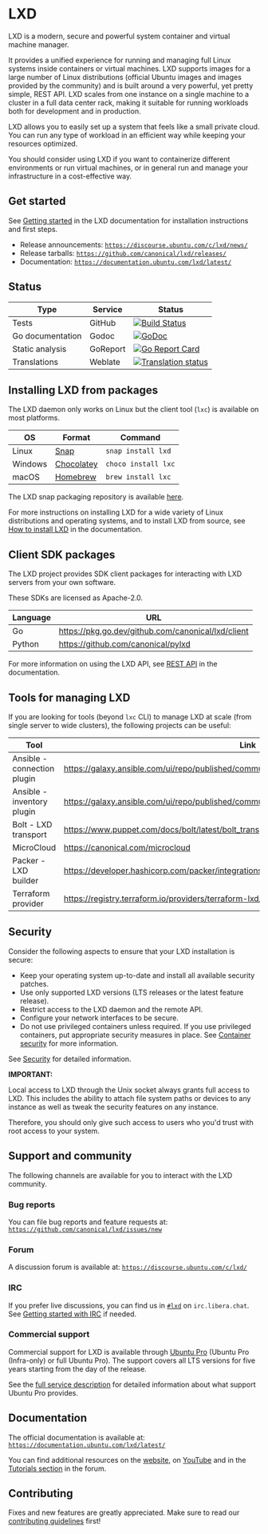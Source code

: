 # LXD

LXD is a modern, secure and powerful system container and virtual machine manager.

<!-- Include start LXD intro -->

It provides a unified experience for running and managing full Linux systems inside containers or virtual machines. LXD supports images for a large number of Linux distributions (official Ubuntu images and images provided by the community) and is built around a very powerful, yet pretty simple, REST API. LXD scales from one instance on a single machine to a cluster in a full data center rack, making it suitable for running workloads both for development and in production.

LXD allows you to easily set up a system that feels like a small private cloud. You can run any type of workload in an efficient way while keeping your resources optimized.

You should consider using LXD if you want to containerize different environments or run virtual machines, or in general run and manage your infrastructure in a cost-effective way.

<!-- Include end LXD intro -->

## Get started

See [Getting started](https://documentation.ubuntu.com/lxd/latest/getting_started/) in the LXD documentation for installation instructions and first steps.

- Release announcements: [`https://discourse.ubuntu.com/c/lxd/news/`](https://discourse.ubuntu.com/c/lxd/news/143)
- Release tarballs: [`https://github.com/canonical/lxd/releases/`](https://github.com/canonical/lxd/releases/)
- Documentation: [`https://documentation.ubuntu.com/lxd/latest/`](https://documentation.ubuntu.com/lxd/latest/)

## Status

Type                | Service               | Status
---                 | ---                   | ---
Tests               | GitHub                | [![Build Status](https://github.com/canonical/lxd/actions/workflows/tests.yml/badge.svg?branch=main)](https://github.com/canonical/lxd/actions?query=event%3Apush+branch%3Amain)
Go documentation    | Godoc                 | [![GoDoc](https://godoc.org/github.com/canonical/lxd/client?status.svg)](https://godoc.org/github.com/canonical/lxd/client)
Static analysis     | GoReport              | [![Go Report Card](https://goreportcard.com/badge/github.com/canonical/lxd)](https://goreportcard.com/report/github.com/canonical/lxd)
Translations        | Weblate               | [![Translation status](https://hosted.weblate.org/widget/lxd/lxd/svg-badge.svg)](https://hosted.weblate.org/projects/lxd/lxd/)

## Installing LXD from packages

The LXD daemon only works on Linux but the client tool (`lxc`) is available on most platforms.

OS                  | Format                                            | Command
---                 | ---                                               | ---
Linux               | [Snap](https://snapcraft.io/lxd)                  | `snap install lxd`
Windows             | [Chocolatey](https://chocolatey.org/packages/lxc) | `choco install lxc`
macOS               | [Homebrew](https://formulae.brew.sh/formula/lxc)  | `brew install lxc`

The LXD snap packaging repository is available [here](https://github.com/canonical/lxd-pkg-snap).

For more instructions on installing LXD for a wide variety of Linux distributions and operating systems, and to install LXD from source, see [How to install LXD](https://documentation.ubuntu.com/lxd/latest/installing/) in the documentation.

## Client SDK packages

The LXD project provides SDK client packages for interacting with LXD servers from your own software.

These SDKs are licensed as Apache-2.0.

Language  | URL
---       | ---
Go        | https://pkg.go.dev/github.com/canonical/lxd/client
Python    | https://github.com/canonical/pylxd

For more information on using the LXD API, see [REST API](https://documentation.ubuntu.com/lxd/latest/restapi_landing/) in the documentation.

## Tools for managing LXD

If you are looking for tools (beyond `lxc` CLI) to manage LXD at scale (from single server to wide clusters), the following projects can be useful:

Tool                        | Link
---                         | ---
Ansible - connection plugin | https://galaxy.ansible.com/ui/repo/published/community/general/content/connection/lxd/
Ansible - inventory plugin  | https://galaxy.ansible.com/ui/repo/published/community/general/content/inventory/lxd/
Bolt - LXD transport        | https://www.puppet.com/docs/bolt/latest/bolt_transports_reference.html#lxd
MicroCloud                  | https://canonical.com/microcloud
Packer - LXD builder        | https://developer.hashicorp.com/packer/integrations/hashicorp/lxd/latest/components/builder/lxd
Terraform provider          | https://registry.terraform.io/providers/terraform-lxd/lxd

## Security

<!-- Include start security -->

Consider the following aspects to ensure that your LXD installation is secure:

- Keep your operating system up-to-date and install all available security patches.
- Use only supported LXD versions (LTS releases or the latest feature release).
- Restrict access to the LXD daemon and the remote API.
- Configure your network interfaces to be secure.
- Do not use privileged containers unless required. If you use privileged containers, put appropriate security measures in place.
  <!-- Include end security -->
  See [Container security](https://documentation.ubuntu.com/lxd/latest/explanation/security/#container-security) for more information.

See [Security](https://documentation.ubuntu.com/lxd/latest/explanation/security/) for detailed information.

**IMPORTANT:**
<!-- Include start security note -->
Local access to LXD through the Unix socket always grants full access to LXD.
This includes the ability to attach file system paths or devices to any instance as well as tweak the security features on any instance.

Therefore, you should only give such access to users who you'd trust with root access to your system.
<!-- Include end security note -->
<!-- Include start support -->

## Support and community

The following channels are available for you to interact with the LXD community.

### Bug reports

You can file bug reports and feature requests at: [`https://github.com/canonical/lxd/issues/new`](https://github.com/canonical/lxd/issues/new)

### Forum

A discussion forum is available at: [`https://discourse.ubuntu.com/c/lxd/`](https://discourse.ubuntu.com/c/lxd/126)

### IRC

If you prefer live discussions, you can find us in [`#lxd`](https://web.libera.chat/#lxd) on `irc.libera.chat`. See [Getting started with IRC](https://discourse.ubuntu.com/t/getting-started-with-irc/37907) if needed.

### Commercial support

Commercial support for LXD is available through [Ubuntu Pro](https://ubuntu.com/support) (Ubuntu Pro (Infra-only) or full Ubuntu Pro).
The support covers all LTS versions for five years starting from the day of the release.

See the [full service description](https://ubuntu.com/legal/ubuntu-pro-description) for detailed information about what support Ubuntu Pro provides.

## Documentation

The official documentation is available at: [`https://documentation.ubuntu.com/lxd/latest/`](https://documentation.ubuntu.com/lxd/latest/)

You can find additional resources on the [website](https://canonical.com/lxd), on [YouTube](https://www.youtube.com/channel/UCuP6xPt0WTeZu32CkQPpbvA) and in the [Tutorials section](https://discourse.ubuntu.com/c/lxd/tutorials/146) in the forum.

<!-- Include end support -->

## Contributing

Fixes and new features are greatly appreciated. Make sure to read our [contributing guidelines](CONTRIBUTING.md) first!
